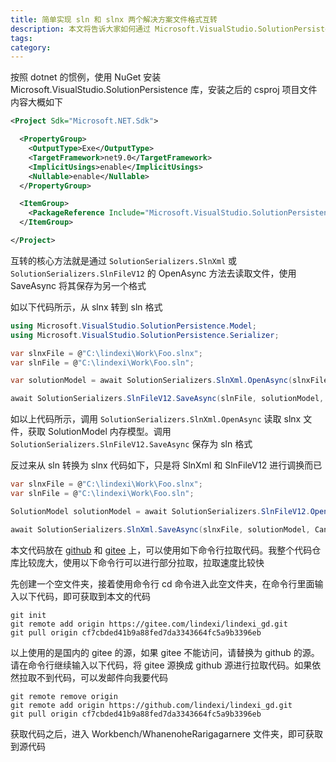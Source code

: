 ```yaml
---
title: 简单实现 sln 和 slnx 两个解决方案文件格式互转
description: 本文将告诉大家如何通过 Microsoft.VisualStudio.SolutionPersistence 实现 sln 和 slnx 格式文件的相互转换
tags: 
category: 
---
```


<!-- 发布 -->
<!-- 博客 -->

按照 dotnet 的惯例，使用 NuGet 安装 Microsoft.VisualStudio.SolutionPersistence 库，安装之后的 csproj 项目文件内容大概如下

```xml
<Project Sdk="Microsoft.NET.Sdk">

  <PropertyGroup>
    <OutputType>Exe</OutputType>
    <TargetFramework>net9.0</TargetFramework>
    <ImplicitUsings>enable</ImplicitUsings>
    <Nullable>enable</Nullable>
  </PropertyGroup>

  <ItemGroup>
    <PackageReference Include="Microsoft.VisualStudio.SolutionPersistence" Version="1.0.52" />
  </ItemGroup>

</Project>
```

互转的核心方法就是通过 `SolutionSerializers.SlnXml` 或 `SolutionSerializers.SlnFileV12` 的 OpenAsync 方法去读取文件，使用 SaveAsync 将其保存为另一个格式

如以下代码所示，从 slnx 转到 sln 格式

```csharp
using Microsoft.VisualStudio.SolutionPersistence.Model;
using Microsoft.VisualStudio.SolutionPersistence.Serializer;

var slnxFile = @"C:\lindexi\Work\Foo.slnx";
var slnFile = @"C:\lindexi\Work\Foo.sln";

var solutionModel = await SolutionSerializers.SlnXml.OpenAsync(slnxFile, CancellationToken.None);

await SolutionSerializers.SlnFileV12.SaveAsync(slnFile, solutionModel, CancellationToken.None);
```

如以上代码所示，调用 `SolutionSerializers.SlnXml.OpenAsync` 读取 slnx 文件，获取 SolutionModel 内存模型。调用 `SolutionSerializers.SlnFileV12.SaveAsync` 保存为 sln 格式

反过来从 sln 转换为 slnx 代码如下，只是将 SlnXml 和 SlnFileV12 进行调换而已

```csharp
var slnxFile = @"C:\lindexi\Work\Foo.slnx";
var slnFile = @"C:\lindexi\Work\Foo.sln";

SolutionModel solutionModel = await SolutionSerializers.SlnFileV12.OpenAsync(slnFile, CancellationToken.None);

await SolutionSerializers.SlnXml.SaveAsync(slnxFile, solutionModel, CancellationToken.None);
```

本文代码放在 [github](https://github.com/lindexi/lindexi_gd/tree/cf7cbded41b9a88fed7da3343664fc5a9b3396eb/Workbench/WhanenoheRarigagarnere) 和 [gitee](https://gitee.com/lindexi/lindexi_gd/tree/cf7cbded41b9a88fed7da3343664fc5a9b3396eb/Workbench/WhanenoheRarigagarnere) 上，可以使用如下命令行拉取代码。我整个代码仓库比较庞大，使用以下命令行可以进行部分拉取，拉取速度比较快

先创建一个空文件夹，接着使用命令行 cd 命令进入此空文件夹，在命令行里面输入以下代码，即可获取到本文的代码

```
git init
git remote add origin https://gitee.com/lindexi/lindexi_gd.git
git pull origin cf7cbded41b9a88fed7da3343664fc5a9b3396eb
```

以上使用的是国内的 gitee 的源，如果 gitee 不能访问，请替换为 github 的源。请在命令行继续输入以下代码，将 gitee 源换成 github 源进行拉取代码。如果依然拉取不到代码，可以发邮件向我要代码

```
git remote remove origin
git remote add origin https://github.com/lindexi/lindexi_gd.git
git pull origin cf7cbded41b9a88fed7da3343664fc5a9b3396eb
```

获取代码之后，进入 Workbench/WhanenoheRarigagarnere 文件夹，即可获取到源代码
